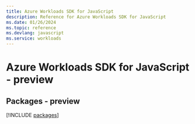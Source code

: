 ```yaml
---
title: Azure Workloads SDK for JavaScript
description: Reference for Azure Workloads SDK for JavaScript
ms.date: 01/26/2024
ms.topic: reference
ms.devlang: javascript
ms.service: workloads
---
```

# Azure Workloads SDK for JavaScript - preview
## Packages - preview
[!INCLUDE [packages](workloads-index.md)]